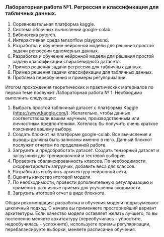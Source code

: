 ### Лабораторная работа №1. Регрессия и классификация для табличных данных.

1. Соревновательная платформа kaggle. 
2. Система облачных вычислений google-colab. 
3. Библиотека pytorch. 
4. Интерактивная среда tensorflow playground. 
5. Разработка и обучение нейронной модели для решения простой задачи регрессии одномерных данных. 
6. Разработка и обучение нейронной модели для решения простой задачи классификации спиралевидного 
   датасета. 
7. Пример решения задачи регрессии для табличных данных. 
8. Пример решения задачи классификации для табличных данных. 
9. Проблема переобучения и примеры регуляризации.

Итогом прохождения теоретических и практических материалов по первой теме послужит 
Лабораторная работа № 1. Необходимо выполнить следующее:
1. Выбрать простой табличный датасет с платформы Kaggle (https://www.kaggle.com/). 
   Желательно, чтобы данные соответствовали вашим научным, производственным или 
   личностным предпочтениям. Хотелось бы получить очень краткое пояснение вашему выбору.
2. Создать блокнот на платформе google-colab. 
   Все вычисления и выводы должны быть записаны именно в него. Данный блокнот 
   послужит отчетом по проделанной работе. 
3. Загрузить и предобработать датасет. Создать тензорный датасет и загрузчики для тренировочной 
   и тестовой выборки. 
4. Проверить сбалансированность классов. По необходимости, скорректировать загрузчик, добавить
   веса для классов. 
5. Разработать и обучить архитектуру нейронной сети. 
6. Оценить качество итоговой модели. 
7. По необходимости, провести дополнительную регуляризацию и применить различные приемы
   для улучшения сходимости. 
8. Загрузить итоговой отчет в виде блокнота.

Общая рекомендация: разработка и обучения модели подразумевают цикличный подход. С начала вы
применяете просторнейший вариант архитектуры. Если качество модели оставляет желать лучшего,
то вы постепенно меняете архитектуру (переобучилась - упростите, недообучилась - усложните), 
используете приемы регуляризации, перебалансируете выборки, меняете расписание обучения.